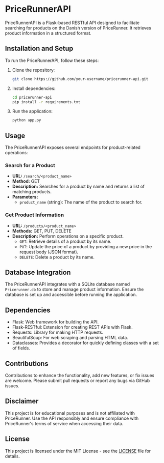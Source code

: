 # PriceRunnerAPI

PriceRunnerAPI is a Flask-based RESTful API designed to facilitate searching for products on the Danish version of PriceRunner. It retrieves product information in a structured format.

## Installation and Setup

To run the PriceRunnerAPI, follow these steps:

1. Clone the repository:

    ```bash
    git clone https://github.com/your-username/pricerunner-api.git
    ```

2. Install dependencies:

    ```bash
    cd pricerunner-api
    pip install -r requirements.txt
    ```

3. Run the application:

    ```bash
    python app.py
    ```

## Usage

The PriceRunnerAPI exposes several endpoints for product-related operations:

### Search for a Product

- **URL:** `/search/<product_name>`
- **Method:** GET
- **Description:** Searches for a product by name and returns a list of matching products.
- **Parameters:**
  - `product_name` (string): The name of the product to search for.

### Get Product Information

- **URL:** `/products/<product_name>`
- **Methods:** GET, PUT, DELETE
- **Description:** Perform operations on a specific product.
  - `GET`: Retrieve details of a product by its name.
  - `PUT`: Update the price of a product by providing a new price in the request body (JSON format).
  - `DELETE`: Delete a product by its name.

## Database Integration

The PriceRunnerAPI integrates with a SQLite database named `Pricerunner.db` to store and manage product information. Ensure the database is set up and accessible before running the application.

## Dependencies

- Flask: Web framework for building the API.
- Flask-RESTful: Extension for creating REST APIs with Flask.
- Requests: Library for making HTTP requests.
- BeautifulSoup: For web scraping and parsing HTML data.
- Dataclasses: Provides a decorator for quickly defining classes with a set of fields.

## Contributions

Contributions to enhance the functionality, add new features, or fix issues are welcome. Please submit pull requests or report any bugs via GitHub issues.

## Disclaimer

This project is for educational purposes and is not affiliated with PriceRunner. Use the API responsibly and ensure compliance with PriceRunner's terms of service when accessing their data.

## License

This project is licensed under the MIT License - see the [LICENSE](./LICENSE) file for details.
